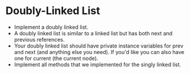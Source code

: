 # Doubly-Linked List

- Implement a doubly linked list.
- A doubly linked list is similar to a linked list but has both next and previous references.
- Your doubly linked list should have private instance variables for prev and next (and anything else you need). If you'd like you can also have one for current (the current node).
- Implement all methods that we implemented for the singly linked list.
